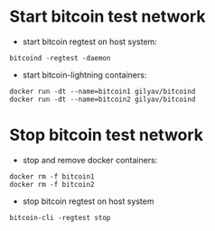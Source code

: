 # Start bitcoin test network

- start bitcoin regtest on host system:
```
bitcoind -regtest -daemon
```
- start bitcoin-lightning containers:
```
docker run -dt --name=bitcoin1 gilyav/bitcoind
docker run -dt --name=bitcoin2 gilyav/bitcoind
```
# Stop bitcoin test network

- stop and remove docker containers:
```
docker rm -f bitcoin1
docker rm -f bitcoin2
```
- stop bitcoin regtest on host system
```
bitcoin-cli -regtest stop
```
